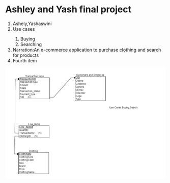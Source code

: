# Ashley and Yash final project

<ol>
  <li>Ashely,Yashaswini</li>
  <li>Use cases</li>
	<ol>
		<li>Buying</li>
		<li>Searching</li>
	</ol>	
  <li>Narration:An e-commerce application to purchase clothing and search for products</li>
  <li>Fourth item</li>
</ol>

![RelationalSchema](Schema.png)


 
